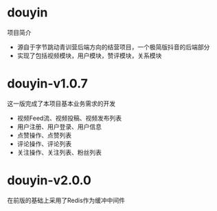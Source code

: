# douyin
项目简介
- 源自于字节跳动青训营后端方向的结营项目，一个极简版抖音的后端部分
- 实现了包括视频模块，用户模块，赞评模块，关系模块

# douyin-v1.0.7
这一版完成了本项目基本业务需求的开发
- 视频Feed流、视频投稿、视频发布列表
- 用户注册、用户登录、用户信息
- 点赞操作、点赞列表
- 评论操作、评论列表
- 关注操作、关注列表、粉丝列表

# douyin-v2.0.0
在前版的基础上采用了Redis作为缓冲中间件
